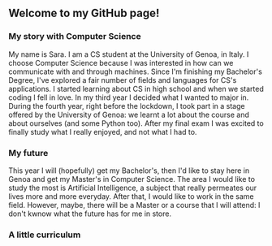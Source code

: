 <h2>Welcome to my GitHub page!</h2>
<h3>My story with Computer Science</h3>
My name is Sara. I am a CS student at the University of Genoa, in Italy. 
I choose Computer Science because I was interested in how can we communicate with and through machines. Since I'm finishing my Bachelor's Degree, I've explored a fair number of fields and languages for CS's applications.
I started learning about CS in high school and when we started coding I fell in love. In my third year I decided what I wanted to major in. During the fourth year, right before the lockdown, I took part in a stage offered by the University of Genoa: we learnt a lot about the course and about ourselves (and some Python too). After my final exam I was excited to finally study what I really enjoyed, and not what I had to.
<h3>My future</h3>
This year I will (hopefully) get my Bachelor's, then I'd like to stay here in Genoa and get my Master's in Computer Science. The area I would like to study the most is Artificial Intelligence, a subject that really permeates our lives more and more everyday. After that, I would like to work in the same field. However, maybe, there will be a Master or a course that I will attend: I don't kwnow what the future has for me in store.
<h3>A little curriculum</h3>
